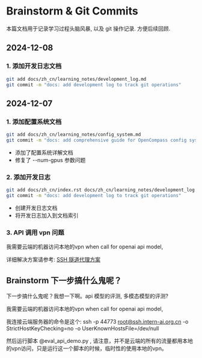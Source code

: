 # Brainstorm & Git Commits   


本篇文档用于记录学习过程头脑风暴, 以及 git 操作记录. 方便后续回顾.


## 2024-12-08


### 1. 添加开发日志文档
```bash
git add docs/zh_cn/learning_notes/development_log.md
git commit -m "docs: add development log to track git operations"
```

## 2024-12-07

### 1. 添加配置系统文档
```bash
git add docs/zh_cn/learning_notes/config_system.md
git commit -m "docs: add comprehensive guide for OpenCompass config system"
```
- 添加了配置系统详解文档
- 修复了 --num-gpus 参数问题

### 2. 添加开发日志
```bash
git add docs/zh_cn/index.rst docs/zh_cn/learning_notes/development_log.md
git commit -m "docs: add development log to track git operations"
```
- 创建开发日志文档
- 将开发日志加入到文档索引

### 3. API 调用 vpn 问题

我需要云端的机器访问本地的vpn when call for openai api model, 

详细解决方案请参考: [SSH 隧道代理方案](./ssh_tunnel_proxy.md)


## Brainstorm 下一步搞什么鬼呢？

下一步搞什么鬼呢？我想一下啊。api 模型的评测, 多模态模型的评测?

我需要云端的机器访问本地的vpn when call for openai api model, 

我连接云端服务器的命令是这个:
ssh -p 44773 root@ssh.intern-ai.org.cn -o StrictHostKeyChecking=no -o UserKnownHostsFile=/dev/null

然后运行脚本 @eval_api_demo.py ,  请注意，并不是云端的所有的流量都用本地的vpn访问，只是运行这一个脚本的时候，临时性的使用本地的vpn。